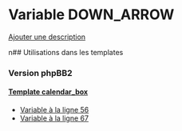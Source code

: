 # Variable DOWN_ARROW
[Ajouter une description](https://fa-tvars.appspot.com/DOWN_ARROW)

n## Utilisations dans les templates

### Version phpBB2

#### [Template calendar_box](subsilver/calendar_box.md)
* [Variable à la ligne 56](../subsilver/calendar_box.tpl#L56)
* [Variable à la ligne 67](../subsilver/calendar_box.tpl#L67)